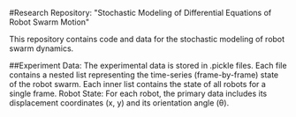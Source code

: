 #Research Repository: "Stochastic Modeling of Differential Equations of Robot Swarm Motion"

This repository contains code and data for the stochastic modeling of robot swarm dynamics.

##Experiment Data:
The experimental data is stored in .pickle files. Each file contains a nested list representing the time-series (frame-by-frame) state of the robot swarm. Each inner list contains the state of all robots for a single frame.
Robot State: For each robot, the primary data includes its displacement coordinates (x, y) and its orientation angle (θ).

